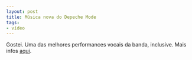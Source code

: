 ```yaml
---
layout: post
title: Música nova do Depeche Mode
tags:
- vídeo
---
```


Gostei. Uma das melhores performances vocais da banda, inclusive. Mais infos [aqui](http://www.rocknbeats.com.br/2012/10/23/depeche-mode-anuncia-novo-album-turne-mundial-e-apresenta-nova-musica/).
